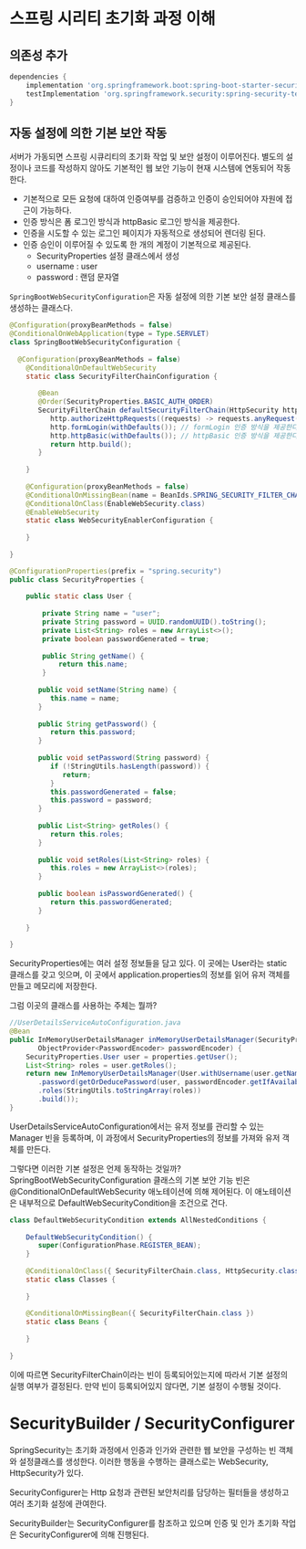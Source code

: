 # 스프링 시리티 초기화 과정 이해
## 의존성 추가
```groovy
dependencies {
	implementation 'org.springframework.boot:spring-boot-starter-security'
	testImplementation 'org.springframework.security:spring-security-test'
}
```


## 자동 설정에 의한 기본 보안 작동
서버가 가동되면 스프링 시큐리티의 초기화 작업 및 보안 설정이 이루어진다. 별도의 설정이나 코드를 작성하지 않아도 기본적인 웹 보안 기능이 현재 시스템에 연동되어 작동한다.

* 기본적으로 모든 요청에 대하여 인증여부를 검증하고 인증이 승인되어야 자원에 접근이 가능하다.
* 인증 방식은 폼 로그인 방식과 httpBasic 로그인 방식을 제공한다.
* 인증을 시도할 수 있는 로그인 페이지가 자동적으로 생성되어 렌더링 된다.
* 인증 승인이 이루어질 수 있도록 한 개의 계정이 기본적으로 제공된다.
	* SecurityProperties 설정 클래스에서 생성
	* username : user
	* password : 랜덤 문자열 

`SpringBootWebSecurityConfiguration`은 자동 설정에 의한 기본 보안 설정 클래스를 생성하는 클래스다.
```java
@Configuration(proxyBeanMethods = false)  
@ConditionalOnWebApplication(type = Type.SERVLET)  
class SpringBootWebSecurityConfiguration {  
  
  @Configuration(proxyBeanMethods = false)  
    @ConditionalOnDefaultWebSecurity  
    static class SecurityFilterChainConfiguration {  
  
       @Bean  
       @Order(SecurityProperties.BASIC_AUTH_ORDER)  
       SecurityFilterChain defaultSecurityFilterChain(HttpSecurity http) throws Exception {  
          http.authorizeHttpRequests((requests) -> requests.anyRequest().authenticated());  // 모든 자원에 대해 인증 받아야 한다.
          http.formLogin(withDefaults()); // formLogin 인증 방식을 제공한다. 
          http.httpBasic(withDefaults()); // httpBasic 인증 방식을 제공한다.
          return http.build();  
       }  
  
    }  
  
	@Configuration(proxyBeanMethods = false)  
    @ConditionalOnMissingBean(name = BeanIds.SPRING_SECURITY_FILTER_CHAIN)  
    @ConditionalOnClass(EnableWebSecurity.class)  
    @EnableWebSecurity  
    static class WebSecurityEnablerConfiguration {  
  
    }  
  
}
```


```java
@ConfigurationProperties(prefix = "spring.security")  
public class SecurityProperties {  
  
    public static class User {  
  
		private String name = "user";  
	    private String password = UUID.randomUUID().toString();  
	    private List<String> roles = new ArrayList<>();  
	    private boolean passwordGenerated = true;  
	    
	    public String getName() {  
		    return this.name;  
        }  
  
       public void setName(String name) {  
          this.name = name;  
       }  
  
       public String getPassword() {  
          return this.password;  
       }  
  
       public void setPassword(String password) {  
          if (!StringUtils.hasLength(password)) {  
             return;  
          }  
          this.passwordGenerated = false;  
          this.password = password;  
       }  
  
       public List<String> getRoles() {  
          return this.roles;  
       }  
  
       public void setRoles(List<String> roles) {  
          this.roles = new ArrayList<>(roles);  
       }  
  
       public boolean isPasswordGenerated() {  
          return this.passwordGenerated;  
       }  
  
    }  
  
}
```
SecurityProperties에는 여러 설정 정보들을 담고 있다. 이 곳에는 User라는 static 클래스를 갖고 잇으며, 이 곳에서 application.properties의 정보를 읽어 유저 객체를 만들고 메모리에 저장한다.

그럼 이곳의 클래스를 사용하는 주체는 뭘까?
```java
//UserDetailsServiceAutoConfiguration.java
@Bean  
public InMemoryUserDetailsManager inMemoryUserDetailsManager(SecurityProperties properties,  
       ObjectProvider<PasswordEncoder> passwordEncoder) {  
    SecurityProperties.User user = properties.getUser();  
    List<String> roles = user.getRoles();  
    return new InMemoryUserDetailsManager(User.withUsername(user.getName())  
       .password(getOrDeducePassword(user, passwordEncoder.getIfAvailable()))  
       .roles(StringUtils.toStringArray(roles))  
       .build());  
}
```
UserDetailsServiceAutoConfiguration에서는 유저 정보를 관리할 수 있는 Manager 빈을 등록하며, 이 과정에서 SecurityProperties의 정보를 가져와 유저 객체를 만든다.

그렇다면 이러한 기본 설정은 언제 동작하는 것일까?
SpringBootWebSecurityConfiguration 클래스의 기본 보안 기능 빈은 @ConditionalOnDefaultWebSecurity 애노테이션에 의해 제어된다. 이 애노테이션은 내부적으로 DefaultWebSecurityCondition을 조건으로 건다.
```java
class DefaultWebSecurityCondition extends AllNestedConditions {  
  
    DefaultWebSecurityCondition() {  
       super(ConfigurationPhase.REGISTER_BEAN);  
    }  
  
    @ConditionalOnClass({ SecurityFilterChain.class, HttpSecurity.class })  
    static class Classes {  
  
    }  
  
    @ConditionalOnMissingBean({ SecurityFilterChain.class })  
    static class Beans {  
  
    }  
  
}
```
이에 따르면 SecurityFilterChain이라는 빈이 등록되어있는지에 따라서 기본 설정의 실행 여부가 결정된다. 만약 빈이 등록되어있지 않다면, 기본 설정이 수행될 것이다.

# SecurityBuilder / SecurityConfigurer
SpringSecurity는 초기화 과정에서 인증과 인가와 관련한 웹 보안을 구성하는 빈 객체와 설정클래스를 생성한다. 이러한 행동을 수행하는 클래스로는 WebSecurity, HttpSecurity가 있다.

SecurityConfigurer는 Http 요청과 관련된 보안처리를 담당하는 필터들을 생성하고 여러 초기화 설정에 관여한다.

SecurityBuilder는 SecurityConfigurer를 참조하고 있으며 인증 및 인가 초기화 작업은 SecurityConfigurer에 의해 진행된다. 